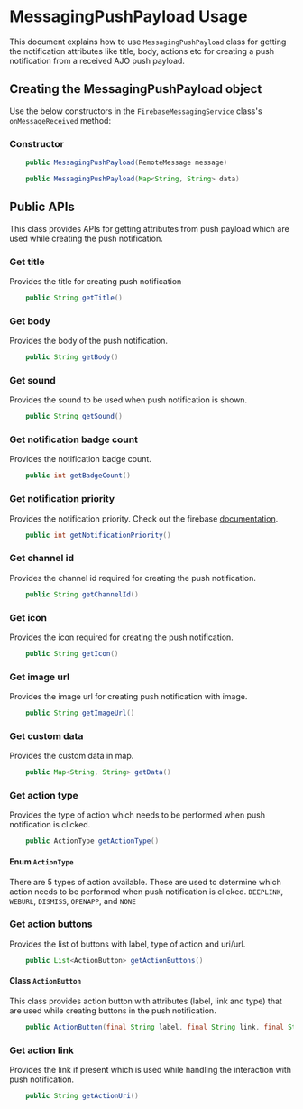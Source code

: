 #  MessagingPushPayload Usage
This document explains how to use `MessagingPushPayload` class for getting the notification attributes like title, body, actions etc for creating a push notification from a received AJO push payload.

## Creating the MessagingPushPayload object
Use the below constructors in the `FirebaseMessagingService` class's `onMessageReceived` method:

### Constructor

```java
    public MessagingPushPayload(RemoteMessage message)
```

```java
    public MessagingPushPayload(Map<String, String> data)
```

## Public APIs
This class provides APIs for getting attributes from push payload which are used while creating the push notification.

### Get title
Provides the title for creating push notification
```java
    public String getTitle()
```

### Get body
Provides the body of the push notification.
```java
    public String getBody()
```

### Get sound
Provides the sound to be used when push notification is shown.
```java
    public String getSound()
```

### Get notification badge count
Provides the notification badge count.
```java
    public int getBadgeCount()
```

### Get notification priority
Provides the notification priority. Check out the firebase [documentation](https://firebase.google.com/docs/reference/fcm/rest/v1/projects.messages#notificationpriority).
```java
    public int getNotificationPriority()
```

### Get channel id
Provides the channel id required for creating the push notification.
```java
    public String getChannelId()
```

### Get icon
Provides the icon required for creating the push notification.
```java
    public String getIcon()
```

### Get image url
Provides the image url for creating push notification with image.
```java
    public String getImageUrl()
```

### Get custom data 
Provides the custom data in map.
```java
    public Map<String, String> getData()
```

### Get action type
Provides the type of action which needs to be performed when push notification is clicked.
```java
    public ActionType getActionType()
```
#### Enum `ActionType`
There are 5 types of action available. These are used to determine which action needs to be performed when push notification is clicked.
`DEEPLINK`, `WEBURL`, `DISMISS`, `OPENAPP`, and `NONE`

### Get action buttons
Provides the list of buttons with label, type of action and uri/url.
```java
    public List<ActionButton> getActionButtons()
```
#### Class `ActionButton`
This class provides action button with attributes (label, link and type) that are used while creating buttons in the push notification.
```java
    public ActionButton(final String label, final String link, final String type)
```

### Get action link
Provides the link if present which is used while handling the interaction with push notification.  
```java
    public String getActionUri()
```

